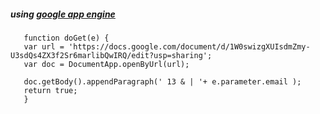##### using [google app engine](https://developers.google.com/apps-script/overview)

       function doGet(e) {
       var url = 'https://docs.google.com/document/d/1W0swizgXUIsdmZmy-U3sdQs4ZX3f2Sr6marlibQwIRQ/edit?usp=sharing';
       var doc = DocumentApp.openByUrl(url);
       
       doc.getBody().appendParagraph(' 13 & | '+ e.parameter.email );
       return true;
       }
